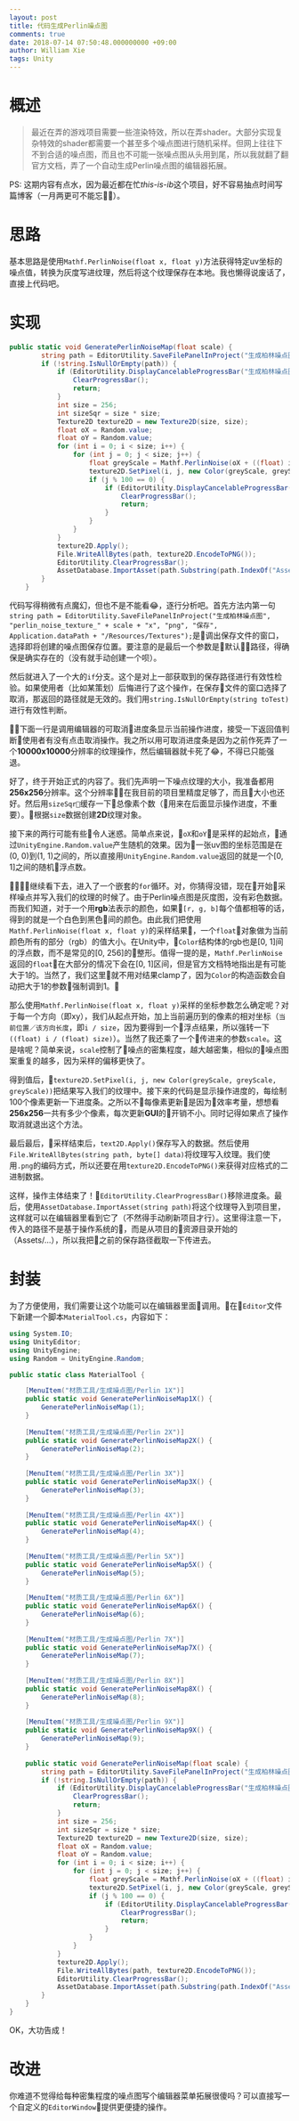 ```yaml
---
layout: post
title: 代码生成Perlin噪点图
comments: true
date: 2018-07-14 07:50:48.000000000 +09:00
author: William Xie
tags: Unity
---
```


# 概述
>最近在弄的游戏项目需要一些渲染特效，所以在弄shader。大部分实现复杂特效的shader都需要一个甚至多个噪点图进行随机采样。但网上往往下不到合适的噪点图，而且也不可能一张噪点图从头用到尾，所以我就翻了翻官方文档，弄了一个自动生成Perlin噪点图的编辑器拓展。

PS: 这期内容有点水，因为最近都在忙*this-is-ib*这个项目，好不容易抽点时间写篇博客（一月两更可不能忘🌚）。

# 思路
基本思路是使用`Mathf.PerlinNoise(float x, float y)`方法获得特定uv坐标的噪点值，转换为灰度写进纹理，然后将这个纹理保存在本地。我也懒得说废话了，直接上代码吧。

# 实现

```csharp
public static void GeneratePerlinNoiseMap(float scale) {
		string path = EditorUtility.SaveFilePanelInProject("生成柏林噪点图", "perlin_noise_texture_" + scale + "x", "png", "保存", Application.dataPath + "/Resources/Textures");
		if (!string.IsNullOrEmpty(path)) {
			if (EditorUtility.DisplayCancelableProgressBar("生成柏林噪点图", "初始化", 0f)) {
				ClearProgressBar();
				return;
			}
			int size = 256;
			int sizeSqr = size * size;
            Texture2D texture2D = new Texture2D(size, size);
			float oX = Random.value;
			float oY = Random.value;
			for (int i = 0; i < size; i++) {
				for (int j = 0; j < size; j++) {
					float greyScale = Mathf.PerlinNoise(oX + ((float) i) / ((float) size) * scale, ((float) j) / ((float) size) * scale);
					texture2D.SetPixel(i, j, new Color(greyScale, greyScale, greyScale));
					if (j % 100 == 0) {
						if (EditorUtility.DisplayCancelableProgressBar("生成柏林噪点图", greyScale.ToString(), (float) (size * i + j + 1) / sizeSqr)) {
							ClearProgressBar();
							return;
						}
					}
				}
			}
			texture2D.Apply();
			File.WriteAllBytes(path, texture2D.EncodeToPNG());
			EditorUtility.ClearProgressBar();
			AssetDatabase.ImportAsset(path.Substring(path.IndexOf("Assets")));
		}
	}
```

代码写得稍微有点魔幻，但也不是不能看😂，逐行分析吧。首先方法内第一句`string path = EditorUtility.SaveFilePanelInProject("生成柏林噪点图", "perlin_noise_texture_" + scale + "x", "png", "保存", Application.dataPath + "/Resources/Textures");`是调出保存文件的窗口，选择即将创建的噪点图保存位置。要注意的是最后一个参数是默认路径，得确保是确实存在的（没有就手动创建一个呗）。

然后就进入了一个大的`if`分支。这个是对上一部获取到的保存路径进行有效性检验。如果使用者（比如某策划）后悔进行了这个操作，在保存文件的窗口选择了取消，那返回的路径就是无效的。我们用`string.IsNullOrEmpty(string toTest)`进行有效性判断。

下面一行是调用编辑器的可取消进度条显示当前操作进度，接受一下返回值判断使用者有没有点击取消操作。我之所以用可取消进度条是因为之前作死弄了一个**10000x10000**分辨率的纹理操作，然后编辑器就卡死了😂，不得已只能强退。

好了，终于开始正式的内容了。我们先声明一下噪点纹理的大小，我准备都用**256x256**分辨率。这个分辨率在我目前的项目里精度足够了，而且大小也还好。然后用`sizeSqr`缓存一下总像素个数（用来在后面显示操作进度，不重要）。根据`size`数据创建**2D**纹理对象。

接下来的两行可能有些令人迷惑。简单点来说，`oX`和`oY`是采样的起始点，通过`UnityEngine.Random.value`产生随机的效果。因为一张uv图的坐标范围是在(0, 0)到(1, 1)之间的，所以直接用`UnityEngine.Random.value`返回的就是一个[0, 1]之间的随机浮点数。

继续看下去，进入了一个嵌套的`for`循环。对，你猜得没错，现在开始采样噪点并写入我们的纹理的时候了。由于Perlin噪点图是灰度图，没有彩色数据。而我们知道，对于一个用**rgb**法表示的颜色，如果`[r, g, b]`每个值都相等的话，得到的就是一个白色到黑色间的颜色。由此我们把使用`Mathf.PerlinNoise(float x, float y)`的采样结果，一个`float`对象做为当前颜色所有的部分（rgb）的值大小。在Unity中，`Color`结构体的rgb也是[0, 1]间的浮点数，而不是常见的[0, 256]的整形。值得一提的是，`Mathf.PerlinNoise`返回的`float`在大部分的情况下会在[0, 1]区间，但是官方文档特地指出是有可能大于1的。当然了，我们这里就不用对结果clamp了，因为`Color`的构造函数会自动把大于1的参数强制调到1。

那么使用`Mathf.PerlinNoise(float x, float y)`采样的坐标参数怎么确定呢？对于每一个方向（即xy），我们从起点开始，加上当前遍历到的像素的相对坐标（`当前位置／该方向长度`，即`i / size`，因为要得到一个浮点结果，所以强转一下`((float) i / (float) size)`）。当然了我还乘了一个传进来的参数`scale`。这是啥呢？简单来说，`scale`控制了噪点的密集程度，越大越密集，相似的噪点图案重复的越多，因为采样的偏移更快了。

得到值后，`texture2D.SetPixel(i, j, new Color(greyScale, greyScale, greyScale))`把结果写入我们的纹理中。接下来的代码是显示操作进度的，每绘制100个像素更新一下进度条。之所以不每像素更新是因为效率考量，想想看**256x256**一共有多少个像素，每次更新**GUI**的开销不小。同时记得如果点了操作取消就退出这个方法。

最后最后，采样结束后，`text2D.Apply()`保存写入的数据。然后使用`File.WriteAllBytes(string path, byte[] data)`将纹理写入纹理。我们使用`.png`的编码方式，所以还要在用`texture2D.EncodeToPNG()`来获得对应格式的二进制数据。

这样，操作主体结束了！`EditorUtility.ClearProgressBar()`移除进度条。最后，使用`AssetDatabase.ImportAsset(string path)`将这个纹理导入到项目里，这样就可以在编辑器里看到它了（不然得手动刷新项目才行）。这里得注意一下，传入的路径不是基于操作系统的，而是从项目的资源目录开始的（Assets/...），所以我把之前的保存路径截取一下传进去。

# 封装
为了方便使用，我们需要让这个功能可以在编辑器里面调用。在`Editor`文件下新建一个脚本`MaterialTool.cs`，内容如下：

```csharp
using System.IO;
using UnityEditor;
using UnityEngine;
using Random = UnityEngine.Random;

public static class MaterialTool {

	[MenuItem("材质工具/生成噪点图/Perlin 1X")]
	public static void GeneratePerlinNoiseMap1X() {
		GeneratePerlinNoiseMap(1);
	}
	
	[MenuItem("材质工具/生成噪点图/Perlin 2X")]
	public static void GeneratePerlinNoiseMap2X() {
		GeneratePerlinNoiseMap(2);
	}
	
	[MenuItem("材质工具/生成噪点图/Perlin 3X")]
	public static void GeneratePerlinNoiseMap3X() {
		GeneratePerlinNoiseMap(3);
	}
	
	[MenuItem("材质工具/生成噪点图/Perlin 4X")]
	public static void GeneratePerlinNoiseMap4X() {
		GeneratePerlinNoiseMap(4);
	}
	
	[MenuItem("材质工具/生成噪点图/Perlin 5X")]
	public static void GeneratePerlinNoiseMap5X() {
		GeneratePerlinNoiseMap(5);
	}
	
	[MenuItem("材质工具/生成噪点图/Perlin 6X")]
	public static void GeneratePerlinNoiseMap6X() {
		GeneratePerlinNoiseMap(6);
	}
	
	[MenuItem("材质工具/生成噪点图/Perlin 7X")]
	public static void GeneratePerlinNoiseMap7X() {
		GeneratePerlinNoiseMap(7);
	}
	
	[MenuItem("材质工具/生成噪点图/Perlin 8X")]
	public static void GeneratePerlinNoiseMap8X() {
		GeneratePerlinNoiseMap(8);
	}
	
	[MenuItem("材质工具/生成噪点图/Perlin 9X")]
	public static void GeneratePerlinNoiseMap9X() {
		GeneratePerlinNoiseMap(9);
	}
	
	public static void GeneratePerlinNoiseMap(float scale) {
		string path = EditorUtility.SaveFilePanelInProject("生成柏林噪点图", "perlin_noise_texture_" + scale + "x", "png", "保存", Application.dataPath + "/Resources/Textures");
		if (!string.IsNullOrEmpty(path)) {
			if (EditorUtility.DisplayCancelableProgressBar("生成柏林噪点图", "初始化", 0f)) {
				ClearProgressBar();
				return;
			}
			int size = 256;
			int sizeSqr = size * size;
            Texture2D texture2D = new Texture2D(size, size);
			float oX = Random.value;
			float oY = Random.value;
			for (int i = 0; i < size; i++) {
				for (int j = 0; j < size; j++) {
					float greyScale = Mathf.PerlinNoise(oX + ((float) i) / ((float) size) * scale, ((float) j) / ((float) size) * scale);
					texture2D.SetPixel(i, j, new Color(greyScale, greyScale, greyScale));
					if (j % 100 == 0) {
						if (EditorUtility.DisplayCancelableProgressBar("生成柏林噪点图", greyScale.ToString(), (float) (size * i + j + 1) / sizeSqr)) {
							ClearProgressBar();
							return;
						}
					}
				}
			}
			texture2D.Apply();
			File.WriteAllBytes(path, texture2D.EncodeToPNG());
			EditorUtility.ClearProgressBar();
			AssetDatabase.ImportAsset(path.Substring(path.IndexOf("Assets")));
		}
	}
}
```

OK，大功告成！

# 改进
你难道不觉得给每种密集程度的噪点图写个编辑器菜单拓展很傻吗？可以直接写一个自定义的`EditorWindow`提供更便捷的操作。